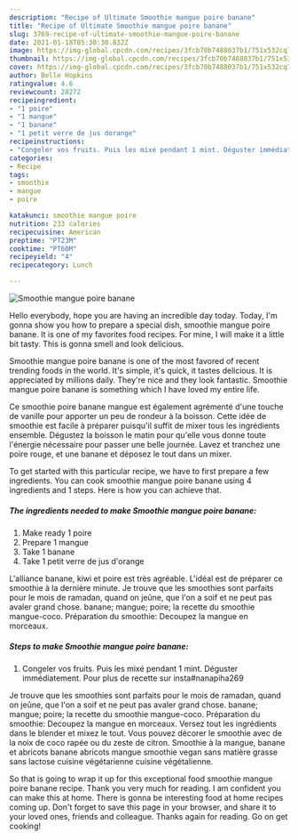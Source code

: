 ```yaml
---
description: "Recipe of Ultimate Smoothie mangue poire banane"
title: "Recipe of Ultimate Smoothie mangue poire banane"
slug: 3769-recipe-of-ultimate-smoothie-mangue-poire-banane
date: 2021-01-18T05:30:30.832Z
image: https://img-global.cpcdn.com/recipes/3fcb70b7488037b1/751x532cq70/smoothie-mangue-poire-banane-photo-principale-de-la-recette.jpg
thumbnail: https://img-global.cpcdn.com/recipes/3fcb70b7488037b1/751x532cq70/smoothie-mangue-poire-banane-photo-principale-de-la-recette.jpg
cover: https://img-global.cpcdn.com/recipes/3fcb70b7488037b1/751x532cq70/smoothie-mangue-poire-banane-photo-principale-de-la-recette.jpg
author: Belle Hopkins
ratingvalue: 4.6
reviewcount: 28272
recipeingredient:
- "1 poire"
- "1 mangue"
- "1 banane"
- "1 petit verre de jus dorange"
recipeinstructions:
- "Congeler vos fruits. Puis les mixé pendant 1 mint. Déguster immédiatement. Pour plus de recette sur insta#nanapiha269"
categories:
- Recipe
tags:
- smoothie
- mangue
- poire

katakunci: smoothie mangue poire 
nutrition: 233 calories
recipecuisine: American
preptime: "PT23M"
cooktime: "PT60M"
recipeyield: "4"
recipecategory: Lunch

---
```



![Smoothie mangue poire banane](https://img-global.cpcdn.com/recipes/3fcb70b7488037b1/751x532cq70/smoothie-mangue-poire-banane-photo-principale-de-la-recette.jpg)

Hello everybody, hope you are having an incredible day today. Today, I'm gonna show you how to prepare a special dish, smoothie mangue poire banane. It is one of my favorites food recipes. For mine, I will make it a little bit tasty. This is gonna smell and look delicious.

Smoothie mangue poire banane is one of the most favored of recent trending foods in the world. It's simple, it's quick, it tastes delicious. It is appreciated by millions daily. They're nice and they look fantastic. Smoothie mangue poire banane is something which I have loved my entire life.

Ce smoothie poire banane mangue est également agrémenté d&#39;une touche de vanille pour apporter un peu de rondeur à la boisson. Cette idée de smoothie est facile à préparer puisqu&#39;il suffit de mixer tous les ingrédients ensemble. Dégustez la boisson le matin pour qu&#39;elle vous donne toute l&#39;énergie nécessaire pour passer une belle journée. Lavez et tranchez une poire rouge, et une banane et déposez le tout dans un mixer.


To get started with this particular recipe, we have to first prepare a few ingredients. You can cook smoothie mangue poire banane using 4 ingredients and 1 steps. Here is how you can achieve that.

<!--inarticleads1-->

##### The ingredients needed to make Smoothie mangue poire banane:

1. Make ready 1 poire
1. Prepare 1 mangue
1. Take 1 banane
1. Take 1 petit verre de jus d&#39;orange


L&#39;alliance banane, kiwi et poire est très agréable. L&#39;idéal est de préparer ce smoothie à la dernière minute. Je trouve que les smoothies sont parfaits pour le mois de ramadan, quand on jeûne, que l&#39;on a soif et ne peut pas avaler grand chose. banane; mangue; poire; la recette du smoothie mangue-coco. Préparation du smoothie: Decoupez la mangue en morceaux. 

<!--inarticleads2-->

##### Steps to make Smoothie mangue poire banane:

1. Congeler vos fruits. Puis les mixé pendant 1 mint. Déguster immédiatement. Pour plus de recette sur insta#nanapiha269


Je trouve que les smoothies sont parfaits pour le mois de ramadan, quand on jeûne, que l&#39;on a soif et ne peut pas avaler grand chose. banane; mangue; poire; la recette du smoothie mangue-coco. Préparation du smoothie: Decoupez la mangue en morceaux. Versez tout les ingrédients dans le blender et mixez le tout. Vous pouvez décorer le smoothie avec de la noix de coco rapée ou du zeste de citron. Smoothie à la mangue, banane et abricots banane abricots mangue smoothie vegan sans matière grasse sans lactose cuisine végétarienne cuisine végétalienne. 

So that is going to wrap it up for this exceptional food smoothie mangue poire banane recipe. Thank you very much for reading. I am confident you can make this at home. There is gonna be interesting food at home recipes coming up. Don't forget to save this page in your browser, and share it to your loved ones, friends and colleague. Thanks again for reading. Go on get cooking!
